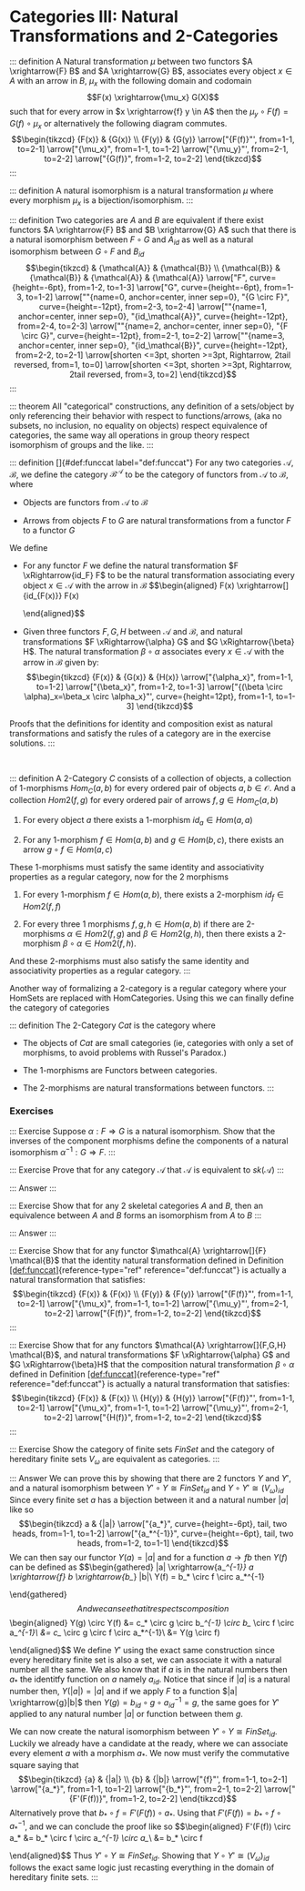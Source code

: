 # Categories III: Natural Transformations and 2-Categories

::: definition
A Natural transformation $\mu$ between two functors
$A \xrightarrow{F} B$ and $A \xrightarrow{G} B$, associates every object
$x \in A$ with an arrow in $B$, $\mu_x$ with the following domain and
codomain $$F(x) \xrightarrow{\mu_x} G(X)$$ such that for every arrow in
$x \xrightarrow{f} y \in A$ then the
$\mu_y \circ F(f) = G(f) \circ \mu_x$ or alternatively the following
diagram commutes. $$\begin{tikzcd}
    {F(x)} & {G(x)} \\
    {F(y)} & {G(y)}
    \arrow["{F(f)}"', from=1-1, to=2-1]
    \arrow["{\mu_x}", from=1-1, to=1-2]
    \arrow["{\mu_y}"', from=2-1, to=2-2]
    \arrow["{G(f)}", from=1-2, to=2-2]
\end{tikzcd}$$
:::

::: definition
A natural isomorphism is a natural transformation $\mu$ where every
morphism $\mu_x$ is a bijection/isomorphism.
:::

::: definition
Two categories are $A$ and $B$ are equivalent if there exist functors
$A \xrightarrow{F} B$ and $B \xrightarrow{G} A$ such that there is a
natural isomorphism between $F \circ G$ and $A_{id}$ as well as a
natural isomorphism between $G \circ F$ and $B_{id}$ $$\begin{tikzcd}
    & {\mathcal{A}} & {\mathcal{B}} \\
    {\mathcal{B}} & {\mathcal{B}} & {\mathcal{A}} & {\mathcal{A}}
    \arrow["F", curve={height=-6pt}, from=1-2, to=1-3]
    \arrow["G", curve={height=-6pt}, from=1-3, to=1-2]
    \arrow[""{name=0, anchor=center, inner sep=0}, "{G \circ F}", curve={height=-12pt}, from=2-3, to=2-4]
    \arrow[""{name=1, anchor=center, inner sep=0}, "{id_\mathcal{A}}", curve={height=-12pt}, from=2-4, to=2-3]
    \arrow[""{name=2, anchor=center, inner sep=0}, "{F \circ G}", curve={height=-12pt}, from=2-1, to=2-2]
    \arrow[""{name=3, anchor=center, inner sep=0}, "{id_\mathcal{B}}", curve={height=-12pt}, from=2-2, to=2-1]
    \arrow[shorten <=3pt, shorten >=3pt, Rightarrow, 2tail reversed, from=1, to=0]
    \arrow[shorten <=3pt, shorten >=3pt, Rightarrow, 2tail reversed, from=3, to=2]
\end{tikzcd}$$
:::

::: theorem
All \"categorical\" constructions, any definition of a sets/object by
only referencing their behavior with respect to functions/arrows, (aka
no subsets, no inclusion, no equality on objects) respect equivalence of
categories, the same way all operations in group theory respect
isomorphism of groups and the like.
:::

::: definition
[]{#def:funccat label="def:funccat"} For any two categories
$\mathcal{A},\mathcal{B}$, we define the category
$\mathcal{B}^\mathcal{A}$ to be the category of functors from
$\mathcal{A}$ to $\mathcal{B}$, where

-   Objects are functors from $\mathcal{A}$ to $\mathcal{B}$

-   Arrows from objects $F$ to $G$ are natural transformations from a
    functor $F$ to a functor $G$

We define

-   For any functor $F$ we define the natural transformation
    $F \xRightarrow{id_F} F$ to be the natural transformation
    associating every object $x \in \mathcal{A}$ with the arrow in
    $\mathcal{B}$ $$\begin{aligned}
                F(x) \xrightarrow[]{id_{F(x)}} F(x)
            
    \end{aligned}$$

-   Given three functors $F,G,H$ between $\mathcal{A}$ and
    $\mathcal{B}$, and natural transformations
    $F \xRightarrow{\alpha} G$ and $G \xRightarrow{\beta} H$. The
    natural transformation $\beta \circ \alpha$ associates every
    $x \in \mathcal{A}$ with the arrow in $\mathcal{B}$ given by:
    $$\begin{tikzcd}
        {F(x)} & {G(x)} & {H(x)}
        \arrow["{\alpha_x}", from=1-1, to=1-2]
        \arrow["{\beta_x}", from=1-2, to=1-3]
        \arrow["{(\beta \circ \alpha)_x=\beta_x \circ \alpha_x}"', curve={height=12pt}, from=1-1, to=1-3]
    \end{tikzcd}$$

Proofs that the definitions for identity and composition exist as
natural transformations and satisfy the rules of a category are in the
exercise solutions.
:::

 

::: definition
A 2-Category $C$ consists of a collection of objects, a collection of
1-morphisms $Hom_C(a,b)$ for every ordered pair of objects
$a,b \in \mathcal{O}$. And a collection $Hom2(f,g)$ for every ordered
pair of arrows $f,g \in Hom_C(a,b)$

1.  For every object $a$ there exists a 1-morphism $id_a \in Hom(a,a)$

2.  For any 1-morphism $f \in Hom(a,b)$ and $g \in Hom(b,c)$, there
    exists an arrow $g \circ f \in Hom(a,c)$

These 1-morphisms must satisfy the same identity and associativity
properties as a regular category, now for the 2 morphisms

1.  For every 1-morphism $f \in Hom(a,b)$, there exists a 2-morphism
    $id_f \in Hom2(f,f)$

2.  For every three 1 morphisms $f,g,h \in Hom(a,b)$ if there are
    2-morphisms $\alpha \in Hom2(f,g)$ and $\beta \in Hom2(g,h)$, then
    there exists a 2-morphism $\beta \circ \alpha \in Hom2(f,h)$.

And these 2-morphisms must also satisfy the same identity and
associativity properties as a regular category.
:::

Another way of formalizing a 2-category is a regular category where your
HomSets are replaced with HomCategories. Using this we can finally
define the category of categories

::: definition
The 2-Category $Cat$ is the category where

-   The objects of $Cat$ are small categories (ie, categories with only
    a set of morphisms, to avoid problems with Russel's Paradox.)

-   The 1-morphisms are Functors between categories.

-   The 2-morphisms are natural transformations between functors.
:::

### Exercises

::: Exercise
Suppose $\alpha: F \Rightarrow G$ is a natural isomorphism. Show that
the inverses of the component morphisms define the components of a
natural isomorphism $\alpha^{-1}: G \Rightarrow F$.
:::

::: Exercise
Prove that for any category $\mathcal{A}$ that $\mathcal{A}$ is
equivalent to $sk(\mathcal{A})$
:::

::: Answer
:::

::: Exercise
Show that for any 2 skeletal categories $A$ and $B$, then an equivalence
between $A$ and $B$ forms an isomorphism from $A$ to $B$
:::

::: Answer
:::

::: Exercise
Show that for any functor $\mathcal{A} \xrightarrow[]{F} \mathcal{B}$
that the identity natural transformation defined in Definition
[\[def:funccat\]](#def:funccat){reference-type="ref"
reference="def:funccat"} is actually a natural transformation that
satisfies: $$\begin{tikzcd}
    {F(x)} & {F(x)} \\
    {F(y)} & {F(y)}
    \arrow["{F(f)}"', from=1-1, to=2-1]
    \arrow["{\mu_x}", from=1-1, to=1-2]
    \arrow["{\mu_y}"', from=2-1, to=2-2]
    \arrow["{F(f)}", from=1-2, to=2-2]
\end{tikzcd}$$
:::

::: Exercise
Show that for any functors
$\mathcal{A} \xrightarrow[]{F,G,H} \mathcal{B}$, and natural
transformations $F \xRightarrow{\alpha} G$ and $G \xRightarrow{\beta}H$
that the composition natural transformation $\beta \circ \alpha$ defined
in Definition [\[def:funccat\]](#def:funccat){reference-type="ref"
reference="def:funccat"} is actually a natural transformation that
satisfies: $$\begin{tikzcd}
    {F(x)} & {F(x)} \\
    {H(y)} & {H(y)}
    \arrow["{F(f)}"', from=1-1, to=2-1]
    \arrow["{\mu_x}", from=1-1, to=1-2]
    \arrow["{\mu_y}"', from=2-1, to=2-2]
    \arrow["{H(f)}", from=1-2, to=2-2]
\end{tikzcd}$$
:::

::: Exercise
Show the category of finite sets $FinSet$ and the category of hereditary
finite sets $V_\omega$ are equivalent as categories.
:::

::: Answer
We can prove this by showing that there are 2 functors $Y$ and $Y'$, and
a natural isomorphism between $Y'\circ Y \cong FinSet_{id}$ and
$Y \circ Y' \cong (V_\omega)_{id}$ Since every finite set $a$ has a
bijection between it and a natural number $|a|$ like so $$\begin{tikzcd}
        a & {|a|}
        \arrow["{a_*}", curve={height=-6pt}, tail, two heads, from=1-1, to=1-2]
        \arrow["{a_*^{-1}}", curve={height=-6pt}, tail, two heads, from=1-2, to=1-1]
    \end{tikzcd}$$ We can then say our functor $Y(a)= |a|$ and for a
function $a \rightarrow{f} b$ then $Y(f)$ can be defined as
$$\begin{gathered}
        |a| \xrightarrow{a_*^{-1}} a \xrightarrow{f} b \xrightarrow{b_*} |b|\\
        Y(f) = b_* \circ f \circ a_*^{-1}
    
\end{gathered}$$ And we can see that it respects composition
$$\begin{aligned}
        Y(g) \circ Y(f) &= c_* \circ g \circ b_*^{-1} \circ b_* \circ f \circ a_*^{-1}\\
        &= c_* \circ g \circ  f \circ a_*^{-1}\\
        &= Y(g \circ f)
    
\end{aligned}$$ We define $Y'$ using the exact same construction since
every hereditary finite set is also a set, we can associate it with a
natural number all the same. We also know that if $a$ is in the natural
numbers then $a_*$ the identitfy function on $a$ namely $a_{id}$. Notice
that since if $|a|$ is a natural number then, $Y(|a|)=|a|$ and if we
apply $F$ to a function $|a| \xrightarrow{g}|b|$ then
$Y(g)= b_{id} \circ g \circ a_{id}^{-1}=g$, the same goes for $Y'$
applied to any natural number $|a|$ or function between them $g$.

We can now create the natural isomorphism between
$Y'\circ Y \cong FinSet_{id}$. Luckily we already have a candidate at
the ready, where we can associate every element $a$ with a morphism
$a_*$. We now must verify the commutative square saying that
$$\begin{tikzcd}
        {a} & {|a|} \\
        {b} & {|b|}
        \arrow["{f}"', from=1-1, to=2-1]
        \arrow["{a_*}", from=1-1, to=1-2]
        \arrow["{b_*}"', from=2-1, to=2-2]
        \arrow["{F'(F(f))}", from=1-2, to=2-2]
    \end{tikzcd}$$ Alternatively prove that
$b_* \circ f = F'(F(f)) \circ  a_*$. Using that
$F'(F(f))= b_* \circ f \circ a_*^{-1}$, and we can conclude the proof
like so $$\begin{aligned}
        F'(F(f)) \circ  a_* &= b_* \circ f \circ a_*^{-1} \circ a_*\\
        &= b_* \circ f 
    
\end{aligned}$$ Thus $Y'\circ Y \cong FinSet_{id}$. Showing that
$Y \circ Y' \cong (V_\omega)_{id}$ follows the exact same logic just
recasting everything in the domain of hereditary finite sets.
:::

